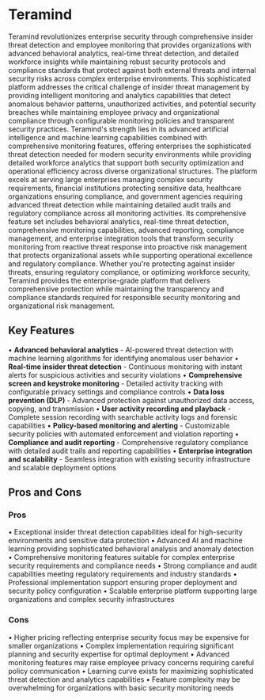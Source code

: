 # Teramind

Teramind revolutionizes enterprise security through comprehensive insider threat detection and employee monitoring that provides organizations with advanced behavioral analytics, real-time threat detection, and detailed workforce insights while maintaining robust security protocols and compliance standards that protect against both external threats and internal security risks across complex enterprise environments. This sophisticated platform addresses the critical challenge of insider threat management by providing intelligent monitoring and analytics capabilities that detect anomalous behavior patterns, unauthorized activities, and potential security breaches while maintaining employee privacy and organizational compliance through configurable monitoring policies and transparent security practices. Teramind's strength lies in its advanced artificial intelligence and machine learning capabilities combined with comprehensive monitoring features, offering enterprises the sophisticated threat detection needed for modern security environments while providing detailed workforce analytics that support both security optimization and operational efficiency across diverse organizational structures. The platform excels at serving large enterprises managing complex security requirements, financial institutions protecting sensitive data, healthcare organizations ensuring compliance, and government agencies requiring advanced threat detection while maintaining detailed audit trails and regulatory compliance across all monitoring activities. Its comprehensive feature set includes behavioral analytics, real-time threat detection, comprehensive monitoring capabilities, advanced reporting, compliance management, and enterprise integration tools that transform security monitoring from reactive threat response into proactive risk management that protects organizational assets while supporting operational excellence and regulatory compliance. Whether you're protecting against insider threats, ensuring regulatory compliance, or optimizing workforce security, Teramind provides the enterprise-grade platform that delivers comprehensive protection while maintaining the transparency and compliance standards required for responsible security monitoring and organizational risk management.

## Key Features

• **Advanced behavioral analytics** - AI-powered threat detection with machine learning algorithms for identifying anomalous user behavior
• **Real-time insider threat detection** - Continuous monitoring with instant alerts for suspicious activities and security violations
• **Comprehensive screen and keystroke monitoring** - Detailed activity tracking with configurable privacy settings and compliance controls
• **Data loss prevention (DLP)** - Advanced protection against unauthorized data access, copying, and transmission
• **User activity recording and playback** - Complete session recording with searchable activity logs and forensic capabilities
• **Policy-based monitoring and alerting** - Customizable security policies with automated enforcement and violation reporting
• **Compliance and audit reporting** - Comprehensive regulatory compliance with detailed audit trails and reporting capabilities
• **Enterprise integration and scalability** - Seamless integration with existing security infrastructure and scalable deployment options

## Pros and Cons

### Pros
• Exceptional insider threat detection capabilities ideal for high-security environments and sensitive data protection
• Advanced AI and machine learning providing sophisticated behavioral analysis and anomaly detection
• Comprehensive monitoring features suitable for complex enterprise security requirements and compliance needs
• Strong compliance and audit capabilities meeting regulatory requirements and industry standards
• Professional implementation support ensuring proper deployment and security policy configuration
• Scalable enterprise platform supporting large organizations and complex security infrastructures

### Cons
• Higher pricing reflecting enterprise security focus may be expensive for smaller organizations
• Complex implementation requiring significant planning and security expertise for optimal deployment
• Advanced monitoring features may raise employee privacy concerns requiring careful policy communication
• Learning curve exists for maximizing sophisticated threat detection and analytics capabilities
• Feature complexity may be overwhelming for organizations with basic security monitoring needs